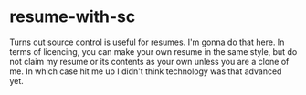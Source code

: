# resume-with-sc
Turns out source control is useful for resumes. I'm gonna do that here. In terms of licencing, you can make your own resume in the same style, but do not claim my resume or its contents as your own unless you are a clone of me. In which case hit me up I didn't think technology was that advanced yet. 
